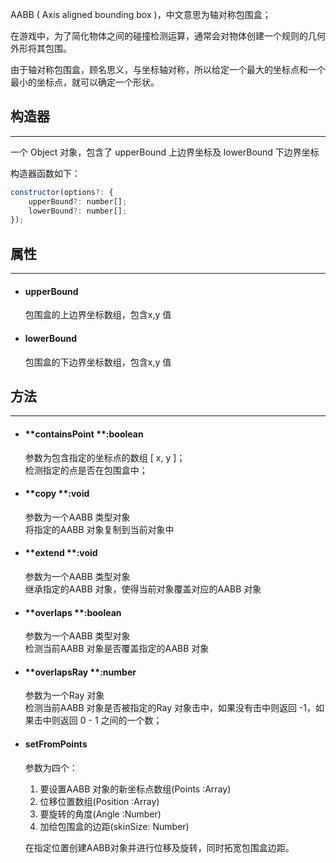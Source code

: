 AABB \( Axis aligned bounding box \)，中文意思为轴对称包围盒；

在游戏中，为了简化物体之间的碰撞检测运算，通常会对物体创建一个规则的几何外形将其包围。

由于轴对称包围盒，顾名思义，与坐标轴对称，所以给定一个最大的坐标点和一个最小的坐标点，就可以确定一个形状。

## 构造器

---

一个 Object 对象，包含了 upperBound 上边界坐标及 lowerBound 下边界坐标

构造器函数如下：

```js
constructor(options?: {
    upperBound?: number[];
    lowerBound?: number[];
});
```

## 属性

---

* #### **upperBound**

  包围盒的上边界坐标数组，包含x,y 值

* #### **lowerBound**

  包围盒的下边界坐标数组，包含x,y 值

## 方法

---

* #### **containsPoint  **:boolean

  参数为包含指定的坐标点的数组 \[ x, y \]；  
  检测指定的点是否在包围盒中；

* #### **copy  **:void

  参数为一个AABB 类型对象  
  将指定的AABB 对象复制到当前对象中

* #### **extend  **:void

  参数为一个AABB 类型对象  
  继承指定的AABB 对象，使得当前对象覆盖对应的AABB 对象

* #### **overlaps  **:boolean

  参数为一个AABB 类型对象  
  检测当前AABB 对象是否覆盖指定的AABB 对象

* #### **overlapsRay  **:number

  参数为一个Ray 对象  
  检测当前AABB 对象是否被指定的Ray 对象击中，如果没有击中则返回 -1，如果击中则返回 0 - 1 之间的一个数；

* #### **setFromPoints**

  参数为四个：  
     1. 要设置AABB 对象的新坐标点数组\(Points :Array\)  
     2. 位移位置数组\(Position :Array\)  
     3. 要旋转的角度\(Angle :Number\)  
     4. 加给包围盒的边距\(skinSize: Number\)

  在指定位置创建AABB对象并进行位移及旋转，同时拓宽包围盒边距。



